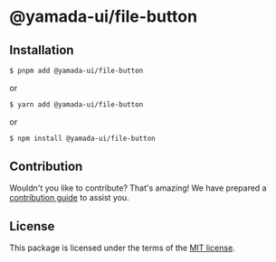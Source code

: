 # @yamada-ui/file-button

## Installation

```sh
$ pnpm add @yamada-ui/file-button
```

or

```sh
$ yarn add @yamada-ui/file-button
```

or

```sh
$ npm install @yamada-ui/file-button
```

## Contribution

Wouldn't you like to contribute? That's amazing! We have prepared a [contribution guide](https://github.com/yamada-ui/yamada-ui/blob/main/CONTRIBUTING.md) to assist you.

## License

This package is licensed under the terms of the
[MIT license](https://github.com/yamada-ui/yamada-ui/blob/main/LICENSE).
